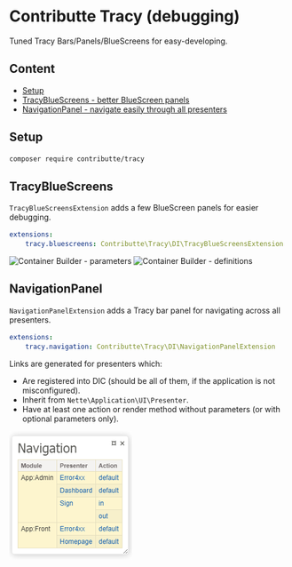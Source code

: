 # Contributte Tracy (debugging)

Tuned Tracy Bars/Panels/BlueScreens for easy-developing.

## Content

- [Setup](#setup)
- [TracyBlueScreens - better BlueScreen panels](#tracybluescreen)
- [NavigationPanel - navigate easily through all presenters](#navigationpanel)

## Setup

```bash
composer require contributte/tracy
```

## TracyBlueScreens

`TracyBlueScreensExtension` adds a few BlueScreen panels for easier debugging.

```yaml
extensions:
    tracy.bluescreens: Contributte\Tracy\DI\TracyBlueScreensExtension
```

![Container Builder - parameters][container-builder-parameters]
![Container Builder - definitions][container-builder-definitions]

[container-builder-parameters]: https://raw.githubusercontent.com/contributte/tracy/master/.docs/assets/container-builder-parameters.png "Container Builder - parameters"
[container-builder-definitions]: https://raw.githubusercontent.com/contributte/tracy/master/.docs/assets/container-builder-definitions.png "Container Builder - definitions"

## NavigationPanel

`NavigationPanelExtension` adds a Tracy bar panel for navigating across all presenters.

```yaml
extensions:
    tracy.navigation: Contributte\Tracy\DI\NavigationPanelExtension
```

Links are generated for presenters which:

- Are registered into DIC (should be all of them, if the application is not misconfigured).
- Inherit from `Nette\Application\UI\Presenter`.
- Have at least one action or render method without parameters (or with optional parameters only).

![Navigation panel](assets/navigation-panel.png?raw=true)
